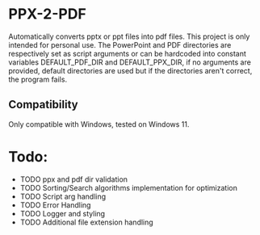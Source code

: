 # PPX-2-PDF
Automatically converts pptx or ppt files into pdf files. This project is only intended for personal use. The PowerPoint and PDF directories are respectively set as script arguments or can be hardcoded into constant variables DEFAULT_PDF_DIR and DEFAULT_PPX_DIR, if no arguments are provided, default directories are used but if the directories aren't correct, the program fails.
## Compatibility
Only compatible with Windows, tested on Windows 11.
# Todo:
- TODO ppx and pdf dir validation
- TODO Sorting/Search algorithms implementation for optimization
- TODO Script arg handling
- TODO Error Handling
- TODO Logger and styling
- TODO Additional file extension handling

